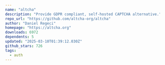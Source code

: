 ```yaml
---
name: "altcha"
description: "Provide GDPR compliant, self-hosted CAPTCHA alternative."
repo_url: "https://github.com/altcha-org/altcha"
author: "Daniel Regeci"
homepage: "https://altcha.org"
downloads: 6972
dependents: 5
updated: "2025-03-10T01:39:12.030Z"
github_stars: 726
tags: 
  - auth
---
```

